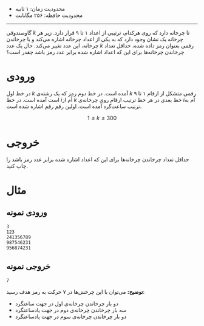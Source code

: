 + محدودیت زمان: ۱ ثانیه
+ محدودیت حافظه: ۲۵۶ مگابایت

----------
گاوصندوقی $k$ تا چرخانه دارد که روی هرکدام، ترتیبی از اعداد ۱ تا ۹ قرار دارد. زیر هر چرخانه یک نشان وجود دارد که به یکی از اعداد چرخانه اشاره می‌کند و با چرخاندن چرخانه، این عدد تغییر می‌کند. حال یک عدد $k$ رقمی بعنوان رمز داده شده، حداقل تعداد چرخاندن چرخانه‌ها برای این که اعداد اشاره شده برابر عدد رمز باشد چقدر است؟

# ورودی
در خط اول $k$ آمده است. در خط دوم رمز که یک رشته‌ی $k$ رقمی متشکل از ارقام ۱ تا ۹ است آمده است.
در خط $i$اُم از $k$ خط بعدی در هر خط ترتیب ارقام روی چرخانه‌ی $i$اُم به ترتیب ساعت‌گرد آمده است. اولین رقم رقم اشاره شده است.

$$1 \le k \le 300$$
# خروجی

حداقل تعداد چرخاندن چرخانه‌ها برای این که اعداد اشاره شده برابر عدد رمز باشد را چاپ کنید.

# مثال

## ورودی نمونه
```
3
123
241356789
987546231
956874231
```

## خروجی نمونه
```
7
```

**توضیح:**
می‌توان با این چرخش‌ها در ۷ حرکت به رمز هدف رسید:

- دو بار چرخاندن چرخانه‌ی اول در جهت ساعتگرد
- سه بار چرخاندن چرخانه‌ی دوم در جهت پادساعتگرد
- دو بار چرخاندن چرخانه‌ی سوم در جهت پادساعتگرد
